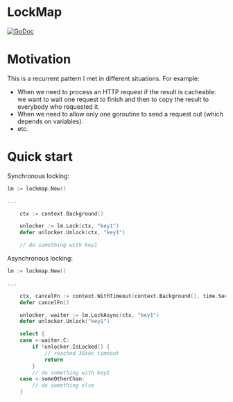 # LockMap

[![GoDoc](https://godoc.org/github.com/xaionaro-go/lockmap?status.svg)](https://pkg.go.dev/github.com/xaionaro-go/lockmap?tab=doc)

# Motivation

This is a recurrent pattern I met in different situations. For example:
* When we need to process an HTTP request if the result is cacheable: we want to wait one request to finish and then to copy the result to everybody who requested it.
* When we need to allow only one goroutine to send a request out (which depends on variables).
* etc.

# Quick start

Synchronous locking:
```go
lm := lockmap.New()

...

    ctx := context.Background()

    unlocker := lm.Lock(ctx, "key1")
    defer unlocker.Unlock(ctx, "key1")

    // do something with key1
```

Asynchronous locking:
```go
lm := lockmap.New()

...

    ctx, cancelFn := context.WithTimeout(context.Background(), time.Second*30)
    defer cancelFn()

    unlocker, waiter := lm.LockAsync(ctx, "key1")
    defer unlocker.Unlock("key1")

    select {
    case <-waiter.C:
        if !unlocker.IsLocked() {
            // reached 30sec timeout
            return
        }
        // do something with key1
    case <-someOtherChan:
        // do something else
    }
```
